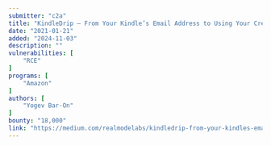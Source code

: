 ```yaml
---
submitter: "c2a"
title: "KindleDrip — From Your Kindle’s Email Address to Using Your Credit Card"
date: "2021-01-21"
added: "2024-11-03"
description: ""
vulnerabilities: [
    "RCE"
]
programs: [
    "Amazon"
]
authors: [
    "Yogev Bar-On"
]
bounty: "18,000"
link: "https://medium.com/realmodelabs/kindledrip-from-your-kindles-email-address-to-using-your-credit-card-bb93dbfb2a08"
---
```




